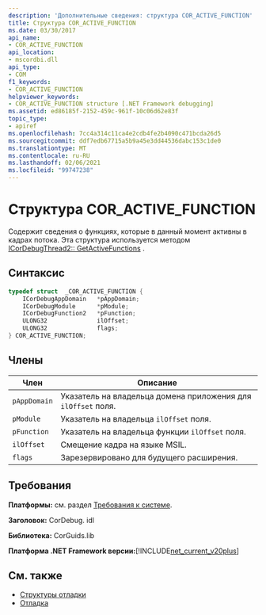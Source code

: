 ```yaml
---
description: 'Дополнительные сведения: структура COR_ACTIVE_FUNCTION'
title: Структура COR_ACTIVE_FUNCTION
ms.date: 03/30/2017
api_name:
- COR_ACTIVE_FUNCTION
api_location:
- mscordbi.dll
api_type:
- COM
f1_keywords:
- COR_ACTIVE_FUNCTION
helpviewer_keywords:
- COR_ACTIVE_FUNCTION structure [.NET Framework debugging]
ms.assetid: ed86185f-2152-459c-961f-10c06d62e83f
topic_type:
- apiref
ms.openlocfilehash: 7cc4a314c11ca4e2cdb4fe2b4090c471bcda26d5
ms.sourcegitcommit: ddf7edb67715a5b9a45e3dd44536dabc153c1de0
ms.translationtype: MT
ms.contentlocale: ru-RU
ms.lasthandoff: 02/06/2021
ms.locfileid: "99747238"
---
```

# <a name="cor_active_function-structure"></a>Структура COR_ACTIVE_FUNCTION

Содержит сведения о функциях, которые в данный момент активны в кадрах потока. Эта структура используется методом [ICorDebugThread2:: GetActiveFunctions](icordebugthread2-getactivefunctions-method.md) .  
  
## <a name="syntax"></a>Синтаксис  
  
```cpp  
typedef struct  _COR_ACTIVE_FUNCTION {  
    ICorDebugAppDomain   *pAppDomain;  
    ICorDebugModule      *pModule;  
    ICorDebugFunction2   *pFunction;  
    ULONG32              ilOffset;  
    ULONG32              flags;  
} COR_ACTIVE_FUNCTION;  
```  
  
## <a name="members"></a>Члены  
  
|Член|Описание|  
|------------|-----------------|  
|`pAppDomain`|Указатель на владельца домена приложения для `ilOffset` поля.|  
|`pModule`|Указатель на владельца `ilOffset` поля.|  
|`pFunction`|Указатель на владельца функции `ilOffset` поля.|  
|`ilOffset`|Смещение кадра на языке MSIL.|  
|`flags`|Зарезервировано для будущего расширения.|  
  
## <a name="requirements"></a>Требования  

 **Платформы:** см. раздел [Требования к системе](../../get-started/system-requirements.md).  
  
 **Заголовок:** CorDebug. idl  
  
 **Библиотека:** CorGuids.lib  
  
 **Платформа .NET Framework версии:**[!INCLUDE[net_current_v20plus](../../../../includes/net-current-v20plus-md.md)]  
  
## <a name="see-also"></a>См. также

- [Структуры отладки](debugging-structures.md)
- [Отладка](index.md)
